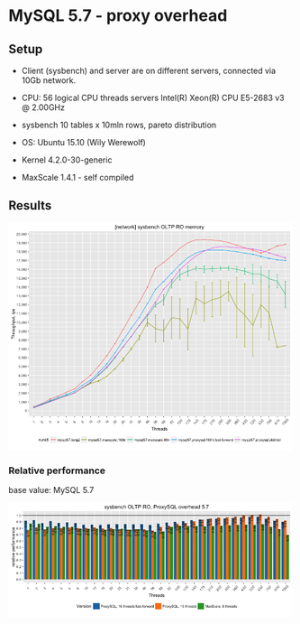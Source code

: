 MySQL 5.7 - proxy overhead
==========================

Setup
-----

-   Client (sysbench) and server are on different servers, connected via 10Gb network.
-   CPU: 56 logical CPU threads servers Intel(R) Xeon(R) CPU E5-2683 v3 @ 2.00GHz
-   sysbench 10 tables x 10mln rows, pareto distribution
-   OS: Ubuntu 15.10 (Wily Werewolf)
-   Kernel 4.2.0-30-generic

-   MaxScale 1.4.1 - self compiled

Results
-------

![](proxy-OLTP_files/figure-markdown_github/test-1.png)

### Relative performance

base value: MySQL 5.7

![](proxy-OLTP_files/figure-markdown_github/schema-relative-1.png)
